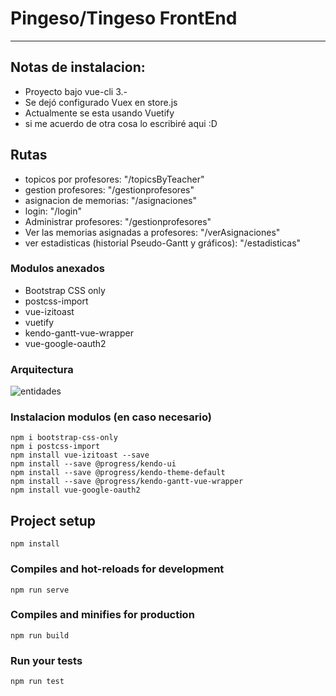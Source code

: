 # Pingeso/Tingeso FrontEnd
------
## Notas de instalacion:
* Proyecto bajo vue-cli 3.-
* Se dejó configurado Vuex en store.js
* Actualmente se esta usando Vuetify
* si me acuerdo de otra cosa lo escribiré aqui :D

## Rutas
* topicos por profesores: "/topicsByTeacher"
* gestion profesores: "/gestionprofesores"
* asignacion de memorias: "/asignaciones"
* login: "/login"
* Administrar profesores: "/gestionprofesores"
* Ver las memorias asignadas a profesores: "/verAsignaciones"
* ver estadisticas (historial Pseudo-Gantt y gráficos): "/estadisticas"

### Modulos anexados 
* Bootstrap CSS only
* postcss-import
* vue-izitoast
* vuetify
* kendo-gantt-vue-wrapper
* vue-google-oauth2

### Arquitectura

![entidades](https://vuex.vuejs.org/vuex.png)

### Instalacion modulos (en caso necesario)
```
npm i bootstrap-css-only
npm i postcss-import
npm install vue-izitoast --save
npm install --save @progress/kendo-ui
npm install --save @progress/kendo-theme-default
npm install --save @progress/kendo-gantt-vue-wrapper
npm install vue-google-oauth2
```

## Project setup
```
npm install
```

### Compiles and hot-reloads for development
```
npm run serve
```

### Compiles and minifies for production
```
npm run build
```

### Run your tests
```
npm run test
```


